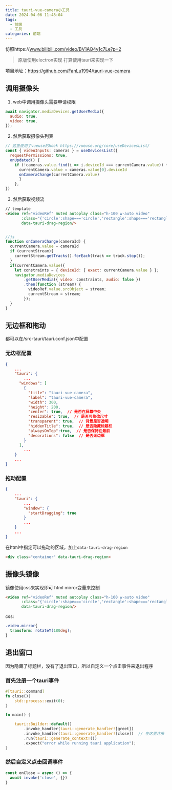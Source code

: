 ```yaml
---
title: tauri-vue-camera小工具
date: 2024-04-06 11:48:04
tags:
  - 前端
  - 工具
categories: 前端
---
```

仿照https://www.bilibili.com/video/BV1AQ4y1c7Le?p=2
> 原版使用electron实现
> 打算使用tauri来实现一下

项目地址：https://github.com/FanLu1994/tauri-vue-camera

## 调用摄像头
1. web中调用摄像头需要申请权限
```js
await navigator.mediaDevices.getUserMedia({  
  audio: true,  
  video: true,  
});
```

2. 然后获取摄像头列表
```js
// 这里使用了vueuse的hook https://vueuse.org/core/useDevicesList/
const { videoInputs: cameras } = useDevicesList({  
  requestPermissions: true,  
  onUpdated() {  
    if (!cameras.value.find(i => i.deviceId === currentCamera.value)) {  
      currentCamera.value = cameras.value[0].deviceId  
      onCameraChange(currentCamera.value)  
      }  
    },  
})
```
3. 然后获取视频流
```html
// template
<video ref="videoRef" muted autoplay class="h-100 w-auto video"  
       :class="{'circle':shape==='circle','rectangle':shape==='rectangle','mirror':mirror?'mirror':''}"  
       data-tauri-drag-region/>
```
```js

//js
function onCameraChange(cameraId) {  
  currentCamera.value = cameraId  
  if (currentStream){  
    currentStream.getTracks().forEach(track => track.stop());  
  }  
  if(currentCamera.value){  
    let constraints = { deviceId: { exact: currentCamera.value } };  
    navigator.mediaDevices  
        .getUserMedia({ video: constraints, audio: false })  
        .then(function (stream) {  
          videoRef.value.srcObject = stream;  
          currentStream = stream;  
        });  
  }  
}
```
## 无边框和拖动
都可以在/src-tauri/tauri.conf.json中配置

### 无边框配置
```json
{
	...
	"tauri": {  
		... 
	  "windows": [  
	    {  
	      "title": "tauri-vue-camera",  
	      "label": "tauri-vue-camera",  
	      "width": 300,  
	      "height": 200,  
	      "center": true,  // 是否在屏幕中央
	      "resizable": true,  // 是否可修改尺寸
	      "transparent": true,  // 背景是否透明
	      "hiddenTitle": true,  // 是否隐藏标题栏
	      "alwaysOnTop":true,  // 是否保持在最前
	      "decorations": false  // 是否无边框
	    }  
	  ],  
		...  
	}
	...
}
```
### 拖动配置
```json
{
	...
	"tauri": {  
		... 
		"window": {  
		  "startDragging": true  
		}
		...  
	}
	...
}
```
在html中指定可以拖动的区域，加上`data-tauri-drag-region`
```html
<div class="container" data-tauri-drag-region>
```


## 摄像头镜像
镜像使用css来实现即可
html  mirror变量来控制
```html
<video ref="videoRef" muted autoplay class="h-100 w-auto video"  
       :class="{'circle':shape==='circle','rectangle':shape==='rectangle','mirror':mirror?'mirror':''}"  
       data-tauri-drag-region/>
```
css:
```css
.video.mirror{  
  transform: rotateY(180deg);  
}
```


## 退出窗口
因为隐藏了标题栏，没有了退出窗口，所以自定义一个点击事件来退出程序
### 首先注册一个tauri事件
```rust
#[tauri::command]  
fn close(){  
    std::process::exit(0);  
}

fn main() {  

    tauri::Builder::default()  
        .invoke_handler(tauri::generate_handler![greet])  
        .invoke_handler(tauri::generate_handler![close])  // 在这里注册
        .run(tauri::generate_context!())  
        .expect("error while running tauri application");  
}
```
### 然后自定义点击回调事件
```js
const onClose = async () => {  
  await invoke('close', {})  
}
```
